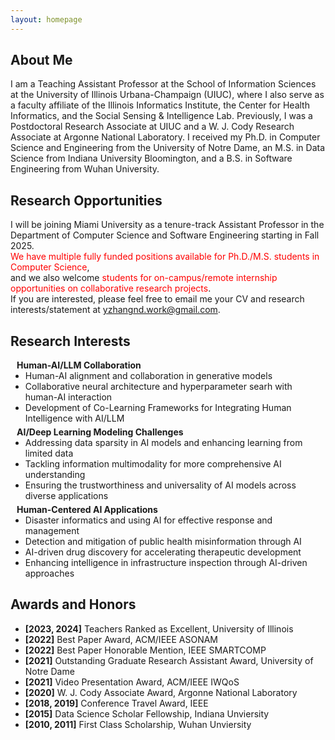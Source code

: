 ```yaml
---
layout: homepage
---
```


## About Me

I am a Teaching Assistant Professor at the School of Information Sciences at the University of Illinois Urbana-Champaign (UIUC), where I also serve as a faculty affiliate of the Illinois Informatics Institute, the Center for Health Informatics, and the Social Sensing & Intelligence Lab. Previously, I was a Postdoctoral Research Associate at UIUC and a W. J. Cody Research Associate at Argonne National Laboratory. I received my Ph.D. in Computer Science and Engineering from the University of Notre Dame, an M.S. in Data Science from Indiana University Bloomington, and a B.S. in Software Engineering from Wuhan University.

## Research Opportunities

I will be joining Miami University as a tenure-track Assistant Professor in the Department of Computer Science and Software Engineering starting in Fall 2025.  
<span style="color: red;">We have multiple fully funded positions available for Ph.D./M.S. students in Computer Science</span>,  
and we also welcome <span style="color: red;">students for on-campus/remote internship opportunities on collaborative research projects</span>.  
If you are interested, please feel free to email me your CV and research interests/statement at <a href="mailto:yzhangnd.work@gmail.com">yzhangnd.work@gmail.com</a>.

## Research Interests

<h4 style="margin:0 10px 0;">Human-AI/LLM Collaboration</h4>
<ul style="margin:0 0 5px;">
  <li><autocolor>Human-AI alignment and collaboration in generative models</autocolor></li>
  <li><autocolor>Collaborative neural architecture and hyperparameter searh with human-AI interaction</autocolor></li>
  <li><autocolor>Development of Co-Learning Frameworks for Integrating Human Intelligence with AI/LLM</autocolor></li>
</ul>

<h4 style="margin:0 10px 0;">AI/Deep Learning Modeling Challenges</h4>
<ul style="margin:0 0 5px;">
  <li><autocolor>Addressing data sparsity in AI models and enhancing learning from limited data</autocolor></li>
  <li><autocolor>Tackling information multimodality for more comprehensive AI understanding</autocolor></li>
  <li><autocolor>Ensuring the trustworthiness and universality of AI models across diverse applications</autocolor></li>
</ul>

<h4 style="margin:0 10px 0;">Human-Centered AI Applications</h4>
<ul style="margin:0 0 20px;">
  <li><autocolor>Disaster informatics and using AI for effective response and management</autocolor></li>
  <li><autocolor>Detection and mitigation of public health misinformation through AI</autocolor></li>
  <li><autocolor>AI-driven drug discovery for accelerating therapeutic development</autocolor></li>
  <li><autocolor>Enhancing intelligence in infrastructure inspection through AI-driven approaches</autocolor></li>
</ul>

## Awards and Honors

- **[2023, 2024]** Teachers Ranked as Excellent, University of Illinois  
- **[2022]** Best Paper Award, ACM/IEEE ASONAM  
- **[2022]** Best Paper Honorable Mention, IEEE SMARTCOMP  
- **[2021]** Outstanding Graduate Research Assistant Award, University of Notre Dame  
- **[2021]** Video Presentation Award, ACM/IEEE IWQoS  
- **[2020]** W. J. Cody Associate Award, Argonne National Laboratory  
- **[2018, 2019]** Conference Travel Award, IEEE  
- **[2015]** Data Science Scholar Fellowship, Indiana Unviersity  
- **[2010, 2011]** First Class Scholarship, Wuhan Unviersity
